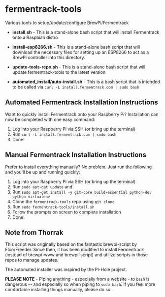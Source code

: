 fermentrack-tools
============

Various tools to setup/update/configure BrewPi/Fermentrack

* **install.sh** - This is a stand-alone bash script that will install Fermentrack onto a Raspbian distro

* **install-esp8266.sh** - This is a stand-alone bash script that will download the necessary files for setting up an ESP8266 to act as a BrewPi controller into this directory.

* **update-tools-repo.sh** - This is a stand-alone bash script that will update fermentrack-tools to the latest version

* **automated_install/auto-install.sh** - This is a bash script that is intended to be called via `curl -L install.fermentrack.com | sudo bash`

## Automated Fermentrack Installation Instructions

Want to quickly install Fermentrack onto your Raspberry Pi? Installation can now be completed with one easy command:

1. Log into your Raspberry Pi via SSH (or bring up the terminal)
2. Run `curl -L install.fermentrack.com | sudo bash`
3. Done!

## Manual Fermentrack Installation Instructions

Prefer to install everything manually? No problem. Just run the following and you'll be up and running quickly:

1. Log into your Raspberry Pi via SSH (or bring up the terminal)
2. Run `sudo apt-get update` and 
3. Run `sudo apt-get install -y git-core build-essential python-dev python-virtualenv`
4. Clone the `fermentrack-tools` repo using `git clone`
5. Run `sudo fermentrack-tools/install.sh`
6. Follow the prompts on screen to complete installation
7. Done!


## Note from Thorrak
This script was originally based on the fantastic brewpi-script by Elco/Freeder. Since then, it has been modified to install Fermentrack (instead of brewpi-www and brewpi-script) and utilize scripts in those repos to manage updates.

The automated installer was inspired by the Pi-Hole project. 

**PLEASE NOTE** - Piping anything - especially from a website - to `bash` is dangerous -- and especially so when piping to `sudo bash`. If you feel more comfortable installing things manually, please do so.

